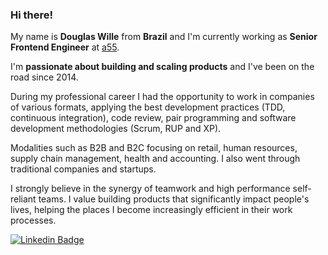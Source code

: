 ### Hi there!

My name is **Douglas Wille** from **Brazil** and I'm currently working as **Senior Frontend Engineer** at [a55](https://a55.tech). 

I'm **passionate about building and scaling products** and I've been on the road since 2014.

During my professional career I had the opportunity to work in companies of various formats, applying the best development practices (TDD, continuous integration), code review, pair programming and software development methodologies (Scrum, RUP and XP).

Modalities such as B2B and B2C focusing on retail, human resources, supply chain management, health and accounting. I also went through traditional companies and startups.

I strongly believe in the synergy of teamwork and high performance self-reliant teams. I value building products that significantly impact people's lives, helping the places I become increasingly efficient in their work processes.

[![Linkedin Badge](https://img.shields.io/badge/-LinkedIn-blue?style=flat-square&logo=Linkedin&logoColor=white&link=https://www.linkedin.com/in/willedouglas)](https://www.linkedin.com/in/willedouglas)
